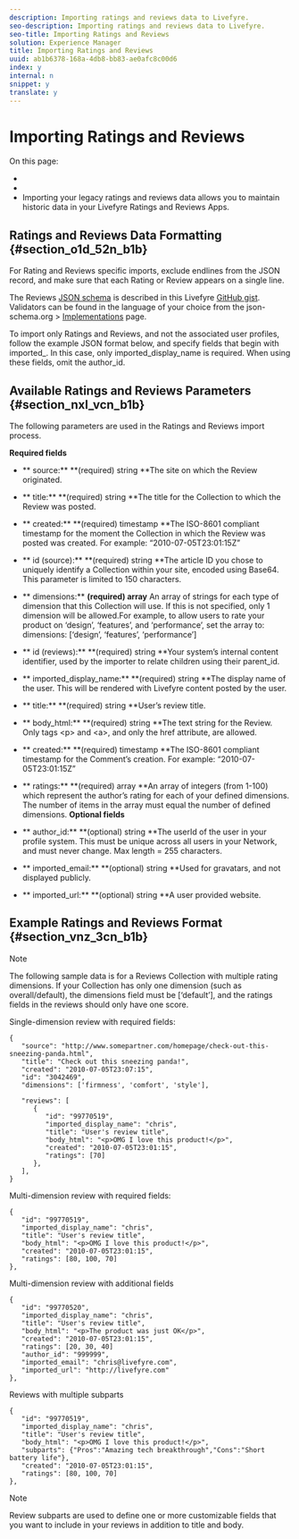 ```yaml
---
description: Importing ratings and reviews data to Livefyre.
seo-description: Importing ratings and reviews data to Livefyre.
seo-title: Importing Ratings and Reviews
solution: Experience Manager
title: Importing Ratings and Reviews
uuid: ab1b6378-168a-4db8-bb83-ae0afc8c00d6
index: y
internal: n
snippet: y
translate: y
---
```


# Importing Ratings and Reviews

On this page:

* [](#c_importing_ratings_and_reviews/section_o1d_52n_b1b)
* [](#c_importing_ratings_and_reviews/section_nxl_vcn_b1b)
* [](#c_importing_ratings_and_reviews/section_vnz_3cn_b1b)
Importing your legacy ratings and reviews data allows you to maintain historic data in your Livefyre Ratings and Reviews Apps.

## Ratings and Reviews Data Formatting {#section_o1d_52n_b1b}

For Rating and Reviews specific imports, exclude endlines from the JSON record, and make sure that each Rating or Review appears on a single line.

The Reviews [ JSON schema](http://json-schema.org/) is described in this Livefyre [ GitHub gist](https://github.com/Livefyre/import-tools/blob/master/lfvalidator/jsonschema/reviews_schema.json). Validators can be found in the language of your choice from the json-schema.org &gt; [ Implementations](http://json-schema.org/implementations.html) page.

To import only Ratings and Reviews, and not the associated user profiles, follow the example JSON format below, and specify fields that begin with imported_. In this case, only imported_display_name is required. When using these fields, omit the author_id.

## Available Ratings and Reviews Parameters {#section_nxl_vcn_b1b}

The following parameters are used in the Ratings and Reviews import process.

**Required fields**

* ** source:** **(required) string **The site on which the Review originated.
* ** title:** **(required) string **The title for the Collection to which the Review was posted.
* ** created:** **(required) timestamp **The ISO-8601 compliant timestamp for the moment the Collection in which the Review was posted was created. For example: “2010-07-05T23:01:15Z”
* ** id (source):** **(required) string **The article ID you chose to uniquely identify a Collection within your site, encoded using Base64. This parameter is limited to 150 characters.
* ** dimensions:** **(required) array** An array of strings for each type of dimension that this Collection will use. If this is not specified, only 1 dimension will be allowed.For example, to allow users to rate your product on ‘design’, ‘features’, and ‘performance’, set the array to: dimensions: [‘design’, ‘features’, ‘performance’]
* ** id (reviews):** **(required) string **Your system’s internal content identifier, used by the importer to relate children using their parent_id.
* ** imported_display_name:** **(required) string **The display name of the user. This will be rendered with Livefyre content posted by the user.
* ** title:** **(required) string **User’s review title.
* ** body_html:** **(required) string **The text string for the Review. Only tags &lt;p&gt; and &lt;a&gt;, and only the href attribute, are allowed.
* ** created:** **(required) timestamp **The ISO-8601 compliant timestamp for the Comment’s creation. For example: “2010-07-05T23:01:15Z”
* ** ratings:** **(required) array **An array of integers (from 1-100) which represent the author’s rating for each of your defined dimensions. The number of items in the array must equal the number of defined dimensions.
**Optional fields**

* ** author_id:** **(optional) string **The userId of the user in your profile system. This must be unique across all users in your Network, and must never change. Max length = 255 characters.
* ** imported_email:** **(optional) string **Used for gravatars, and not displayed publicly.
* ** imported_url:** **(optional) string **A user provided website.

## Example Ratings and Reviews Format {#section_vnz_3cn_b1b}


>[!NOTE]
>
>The following sample data is for a Reviews Collection with multiple rating dimensions. If your Collection has only one dimension (such as overall/default), the dimensions field must be [‘default’], and the ratings fields in the reviews should only have one score.

Single-dimension review with required fields:

```
{
   "source": "http://www.somepartner.com/homepage/check-out-this-sneezing-panda.html",
   "title": "Check out this sneezing panda!",
   "created": "2010-07-05T23:07:15",
   "id": "3042469",
   "dimensions": ['firmness', 'comfort', 'style'],
 
   "reviews": [
      {
         "id": "99770519",
         "imported_display_name": "chris",
         "title": "User's review title",
         "body_html": "<p>OMG I love this product!</p>",
         "created": "2010-07-05T23:01:15",
         "ratings": [70]
      },
   ],
}
```
Multi-dimension review with required fields:

```
{
   "id": "99770519",
   "imported_display_name": "chris",
   "title": "User's review title",
   "body_html": "<p>OMG I love this product!</p>",
   "created": "2010-07-05T23:01:15",
   "ratings": [80, 100, 70]
},
```
Multi-dimension review with additional fields

```
{
   "id": "99770520",
   "imported_display_name": "chris",
   "title": "User's review title",
   "body_html": "<p>The product was just OK</p>",
   "created": "2010-07-05T23:01:15",
   "ratings": [20, 30, 40]
   "author_id": "999999",
   "imported_email": "chris@livefyre.com",
   "imported_url": "http://livefyre.com"
},
```
Reviews with multiple subparts

```
{
   "id": "99770519",
   "imported_display_name": "chris",
   "title": "User's review title",
   "body_html": "<p>OMG I love this product!</p>",
   "subparts": {"Pros":"Amazing tech breakthrough","Cons":"Short battery life"},
   "created": "2010-07-05T23:01:15",
   "ratings": [80, 100, 70]
},
```

>[!NOTE]
>
>Review subparts are used to define one or more customizable fields that you want to include in your reviews in addition to title and body.

